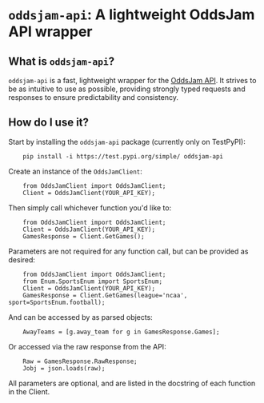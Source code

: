 # <code>oddsjam-api</code>: A lightweight OddsJam API wrapper

## What is <code>oddsjam-api</code>?
<code>oddsjam-api</code> is a fast, lightweight wrapper for the [OddsJam API](https://developer.oddsjam.com/getting-started). It strives to be as intuitive to use as possible, providing strongly typed requests and responses to ensure predictability and consistency.

## How do I use it?
Start by installing the <code>oddsjam-api</code> package (currently only on TestPyPI):
```
    pip install -i https://test.pypi.org/simple/ oddsjam-api
```

Create an instance of the <code>OddsJamClient</code>:

```
    from OddsJamClient import OddsJamClient;
    Client = OddsJamClient(YOUR_API_KEY);
```

Then simply call whichever function you'd like to:

```    
    from OddsJamClient import OddsJamClient;
    Client = OddsJamClient(YOUR_API_KEY);
    GamesResponse = Client.GetGames();
```

Parameters are not required for any function call, but can be provided as desired:

```
    from OddsJamClient import OddsJamClient;
    from Enum.SportsEnum import SportsEnum;
    Client = OddsJamClient(YOUR_API_KEY);
    GamesResponse = Client.GetGames(league='ncaa', sport=SportsEnum.football);
```

And can be accessed by as parsed objects:

```
    AwayTeams = [g.away_team for g in GamesResponse.Games];
```

Or accessed via the raw response from the API:

```
    Raw = GamesResponse.RawResponse;
    Jobj = json.loads(raw);
```

All parameters are optional, and are listed in the docstring of each function in the Client.